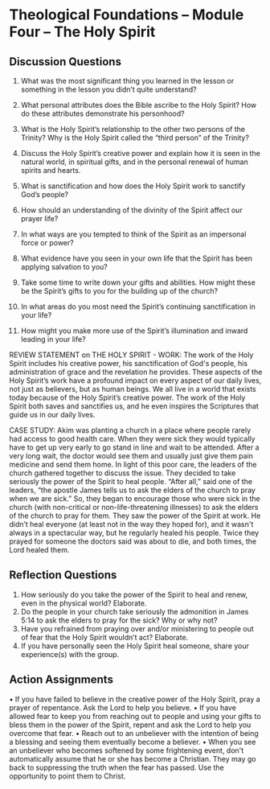 	
# Theological Foundations – Module Four – The Holy Spirit
## Discussion Questions 

1.	What was the most significant thing you learned in the lesson or something in the lesson you didn’t quite understand?


2.	What personal attributes does the Bible ascribe to the Holy Spirit? How do these attributes demonstrate his personhood?


3.	What is the Holy Spirit’s relationship to the other two persons of the Trinity? Why is the Holy Spirit called the “third person” of the Trinity?


4.	Discuss the Holy Spirit’s creative power and explain how it is seen in the natural world, in spiritual gifts, and in the personal renewal of human spirits and hearts.


5.	What is sanctification and how does the Holy Spirit work to sanctify God’s people?


6.	How should an understanding of the divinity of the Spirit affect our prayer life?


7.	In what ways are you tempted to think of the Spirit as an impersonal force or power?


8.	What evidence have you seen in your own life that the Spirit has been applying salvation to you?


9.	Take some time to write down your gifts and abilities. How might these be the Spirit’s gifts to you for the building up of the church?


10.	In what areas do you most need the Spirit’s continuing sanctification in your life?


11.	How might you make more use of the Spirit’s illumination and inward leading in your life?
 
REVIEW STATEMENT on THE HOLY SPIRIT - WORK: The work of the Holy Spirit includes his creative power, his sanctification of God's people, his administration of grace and the revelation he provides. These aspects of the Holy Spirit’s work have a profound impact on every aspect of our daily lives, not just as believers, but as human beings. We all live in a world that exists today because of the Holy Spirit’s creative power. The work of the Holy Spirit both saves and sanctifies us, and he even inspires the Scriptures that guide us in our daily lives.

CASE STUDY: Akim was planting a church in a place where people rarely had access to good health care. When they were sick they would typically have to get up very early to go stand in line and wait to be attended. After a very long wait, the doctor would see them and usually just give them pain medicine and send them home. In light of this poor care, the leaders of the church gathered together to discuss the issue. They decided to take seriously the power of the Spirit to heal people. “After all,” said one of the leaders, “the apostle James tells us to ask the elders of the church to pray when we are sick.” So, they began to encourage those who were sick in the church (with non-critical or non-life-threatening illnesses) to ask the elders of the church to pray for them. They saw the power of the Spirit at work. He didn’t heal everyone (at least not in the way they hoped for), and it wasn't always in a spectacular way, but he regularly healed his people. Twice they prayed for someone the doctors said was about to die, and both times, the Lord healed them.
## Reflection Questions 	
1.	How seriously do you take the power of the Spirit to heal and renew, even in the physical world? Elaborate.
2.	Do the people in your church take seriously the admonition in James 5:14 to ask the elders to pray for the sick? Why or why not?
3.	Have you refrained from praying over and/or ministering to people out of fear that the Holy Spirit wouldn’t act? Elaborate.
4.	If you have personally seen the Holy Spirit heal someone, share your experience(s) with the group.
## Action Assignments
•	If you have failed to believe in the creative power of the Holy Spirit, pray a prayer of repentance. Ask the Lord to help you believe.
•	If you have allowed fear to keep you from reaching out to people and using your gifts to bless them in the power of the Spirit, repent and ask the Lord to help you overcome that fear.
•	Reach out to an unbeliever with the intention of being a blessing and seeing them eventually become a believer.
•	When you see an unbeliever who becomes softened by some frightening event, don't automatically assume that he or she has become a Christian. They may go back to suppressing the truth when the fear has passed. Use the opportunity to point them to Christ.

